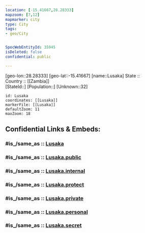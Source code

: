 ```yaml
---
location: [-15.41667,28.28333] 
mapzoom: [7,12] 
mapmarker: city 
type: City
tags:
- geo/City


SpocWebEntityId: 35945
isDeleted: false
confidential: public

---
```

[geo-lon::28.28333] 
[geo-lat::-15.41667] 
[name::Lusaka] 
State ::  
Country :: [[Zambia]]  
[StateId::] 
[Population::] 
[Unknown::32] 


```leaflet
id: Lusaka
coordinates: [[Lusaka]] 
markerFile: [[Lusaka]] 
defaultZoom: 11 
maxZoom: 18
```


## Confidential Links & Embeds: 

### #is_/same_as :: [Lusaka](/_Standards/Earth/Continent/Africa/Africa~Central/Zambia/Provinces~Zambia/Lusaka/City/Lusaka.md) 

### #is_/same_as :: [Lusaka.public](/_public/Earth/Continent/Africa/Africa~Central/Zambia/Provinces~Zambia/Lusaka/City/Lusaka.public.md) 

### #is_/same_as :: [Lusaka.internal](/_internal/Earth/Continent/Africa/Africa~Central/Zambia/Provinces~Zambia/Lusaka/City/Lusaka.internal.md) 

### #is_/same_as :: [Lusaka.protect](/_protect/Earth/Continent/Africa/Africa~Central/Zambia/Provinces~Zambia/Lusaka/City/Lusaka.protect.md) 

### #is_/same_as :: [Lusaka.private](/_private/Earth/Continent/Africa/Africa~Central/Zambia/Provinces~Zambia/Lusaka/City/Lusaka.private.md) 

### #is_/same_as :: [Lusaka.personal](/_personal/Earth/Continent/Africa/Africa~Central/Zambia/Provinces~Zambia/Lusaka/City/Lusaka.personal.md) 

### #is_/same_as :: [Lusaka.secret](/_secret/Earth/Continent/Africa/Africa~Central/Zambia/Provinces~Zambia/Lusaka/City/Lusaka.secret.md)

